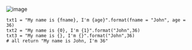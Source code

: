 ![image](https://user-images.githubusercontent.com/60442877/221387612-f95200f8-8b0e-4774-81cb-7b16cdbcd72c.png)

    txt1 = "My name is {fname}, I'm {age}".format(fname = "John", age = 36)
    txt2 = "My name is {0}, I'm {1}".format("John",36)
    txt3 = "My name is {}, I'm {}".format("John",36)
    # all return "My name is John, I'm 36"
